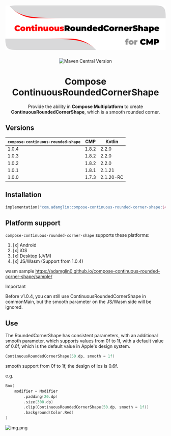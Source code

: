 <div align="center">
<h1>
<a href="https://github.com/adamglin0/compose-continuous-rounded-corner-shape" >
  <img alt="The icon of zithian" src="docs/images/logo.png" width="520" title="compose-continuous-rounded-corner-shape"/>
</a>
</h1>
<img alt="Maven Central Version" src="https://img.shields.io/maven-central/v/com.adamglin/compose-continuous-rounded-corner-shape">

# Compose ContinuousRoundedCornerShape

Provide the ability in **Compose Multiplatform** to create **ContinuousRoundedCornerShape**, which is a smooth rounded corner.

</div>

## Versions

| `compose-continuous-rounded-shape` | CMP   | Kotlin    |
|------------------------------------|-------|-----------|
| 1.0.4                              | 1.8.2 | 2.2.0     |
| 1.0.3                              | 1.8.2 | 2.2.0     |
| 1.0.2                              | 1.8.2 | 2.2.0     |
| 1.0.1                              | 1.8.1 | 2.1.21    |
| 1.0.0                              | 1.7.3 | 2.1.20-RC |


## Installation

```kts
implementation("com.adamglin:compose-continuous-rounded-corner-shape:$version")
```

## Platform support

`compose-continuous-rounded-corner-shape` supports these platforms:

1. [x] Android
2. [x] iOS
3. [x] Desktop (JVM)
4. [x] JS/Wasm (Support from 1.0.4)

wasm sample https://adamglin0.github.io/compose-continuous-rounded-corner-shape/sample/


> [!IMPORTANT]  
> Before v1.0.4, you can still use ContinuousRoundedCornerShape in commonMain, but the smooth parameter on the JS/Wasm side will be ignored.

## Use

The RoundedCornerShape has consistent parameters, with an additional smooth parameter, which supports values from 0f to 1f, with a default value of 0.6f, which is the default value in Apple's design system.

```kotlin
ContinuousRoundedCornerShape(50.dp, smooth = 1f)
```

smooth support from 0f to 1f, the design of ios is 0.6f.

e.g.

```kotlin
Box(
    modifier = Modifier
        .padding(20.dp)
        .size(300.dp)
        .clip(ContinuousRoundedCornerShape(50.dp, smooth = 1f))
        .background(Color.Red)
)
```

![img.png](docs/images/readme.png)
